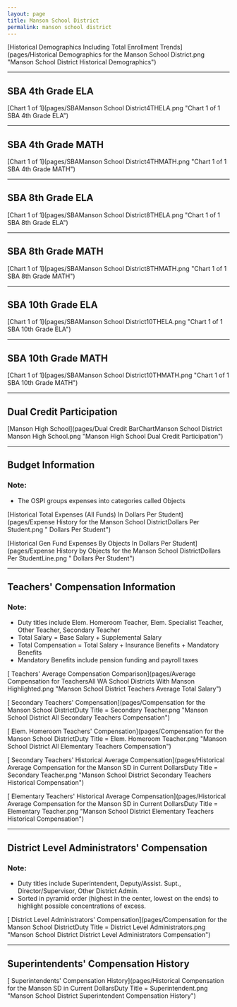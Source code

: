 ```yaml
---
layout: page
title: Manson School District
permalink: manson school district
---
```



[Historical Demographics Including Total Enrollment Trends](pages/Historical Demographics for the Manson School District.png "Manson School District Historical Demographics")

___

## SBA 4th Grade ELA

[Chart 1 of 1](pages/SBAManson School District4THELA.png "Chart 1 of 1 SBA 4th Grade ELA")


___

## SBA 4th Grade MATH

[Chart 1 of 1](pages/SBAManson School District4THMATH.png "Chart 1 of 1 SBA 4th Grade MATH")


___

## SBA 8th Grade ELA

[Chart 1 of 1](pages/SBAManson School District8THELA.png "Chart 1 of 1 SBA 8th Grade ELA")


___

## SBA 8th Grade MATH

[Chart 1 of 1](pages/SBAManson School District8THMATH.png "Chart 1 of 1 SBA 8th Grade MATH")


___

## SBA 10th Grade ELA

[Chart 1 of 1](pages/SBAManson School District10THELA.png "Chart 1 of 1 SBA 10th Grade ELA")


___

## SBA 10th Grade MATH

[Chart 1 of 1](pages/SBAManson School District10THMATH.png "Chart 1 of 1 SBA 10th Grade MATH")


___

## Dual Credit Participation

[Manson High School](pages/Dual Credit BarChartManson School District Manson High School.png "Manson High School Dual Credit Participation")


___

## Budget Information
### Note:
- The OSPI groups expenses into categories called Objects

[Historical Total Expenses (All Funds) In Dollars Per Student](pages/Expense History for the Manson School DistrictDollars Per Student.png " Dollars Per Student")

[Historical Gen Fund Expenses By Objects In Dollars Per Student](pages/Expense History by Objects for the Manson School DistrictDollars Per StudentLine.png " Dollars Per Student")


___

## Teachers' Compensation Information
### Note:
- Duty titles include Elem. Homeroom Teacher, Elem. Specialist Teacher, Other Teacher, Secondary Teacher
- Total Salary = Base Salary + Supplemental Salary
- Total Compensation = Total Salary + Insurance Benefits + Mandatory Benefits
- Mandatory Benefits include pension funding and payroll taxes

[ Teachers' Average Compensation Comparison](pages/Average Compensation for TeachersAll WA School Districts With Manson Highlighted.png "Manson School District Teachers Average Total Salary")

[ Secondary Teachers' Compensation](pages/Compensation for the Manson School DistrictDuty Title = Secondary Teacher.png "Manson School District All Secondary Teachers Compensation")

[ Elem. Homeroom Teachers' Compensation](pages/Compensation for the Manson School DistrictDuty Title = Elem. Homeroom Teacher.png "Manson School District All Elementary Teachers Compensation")

[ Secondary Teachers' Historical Average Compensation](pages/Historical Average Compensation for the Manson SD in Current DollarsDuty Title = Secondary Teacher.png "Manson School District Secondary Teachers Historical Compensation")

[ Elementary Teachers' Historical Average Compensation](pages/Historical Average Compensation for the Manson SD in Current DollarsDuty Title = Elementary Teacher.png "Manson School District Elementary Teachers Historical Compensation")


___

## District Level Administrators' Compensation

### Note:
- Duty titles include Superintendent, Deputy/Assist. Supt., Director/Supervisor, Other District Admin.
- Sorted in pyramid order (highest in the center, lowest on the ends) to highlight possible concentrations of excess.

[ District Level Administrators' Compensation](pages/Compensation for the Manson School DistrictDuty Title = District Level Administrators.png "Manson School District District Level Administrators Compensation")


___

## Superintendents' Compensation History

[ Superintendents' Compensation History](pages/Historical Compensation for the Manson SD in Current DollarsDuty Title = Superintendent.png "Manson School District Superintendent Compensation History")

